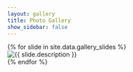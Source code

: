 ```yaml
---
layout: gallery
title: Photo Gallery
show_sidebar: false
---
```


<div class="slick-slider">
  {% for slide in site.data.gallery_slides %}
    <div>
      <img src="{{ slide.image }}" alt="{{ slide.description }}">
    </div>
  {% endfor %}
</div>